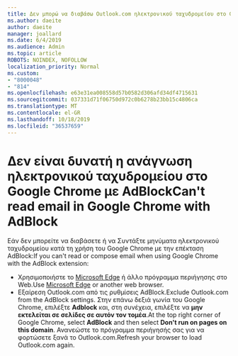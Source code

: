 ```yaml
---
title: Δεν μπορώ να διαβάσω Outlook.com ηλεκτρονικού ταχυδρομείου στο Google Chrome με AdBlock
ms.author: daeite
author: daeite
manager: joallard
ms.date: 6/4/2019
ms.audience: Admin
ms.topic: article
ROBOTS: NOINDEX, NOFOLLOW
localization_priority: Normal
ms.custom:
- "8000048"
- "814"
ms.openlocfilehash: e63e31ea008558d57b0582d306afd34df4715631
ms.sourcegitcommit: 037331d71f06750d972c0b6278b23bb15c4806ca
ms.translationtype: MT
ms.contentlocale: el-GR
ms.lasthandoff: 10/18/2019
ms.locfileid: "36537659"
---
```

# <a name="cant-read-email-in-google-chrome-with-adblock"></a><span data-ttu-id="db9bc-102">Δεν είναι δυνατή η ανάγνωση ηλεκτρονικού ταχυδρομείου στο Google Chrome με AdBlock</span><span class="sxs-lookup"><span data-stu-id="db9bc-102">Can't read email in Google Chrome with AdBlock</span></span>

<span data-ttu-id="db9bc-103">Εάν δεν μπορείτε να διαβάσετε ή να Συντάξτε μηνύματα ηλεκτρονικού ταχυδρομείου κατά τη χρήση του Google Chrome με την επέκταση AdBlock:</span><span class="sxs-lookup"><span data-stu-id="db9bc-103">If you can't read or compose email when using Google Chrome with the AdBlock extension:</span></span>

- <span data-ttu-id="db9bc-104">Χρησιμοποιήστε το [Microsoft Edge](https://go.microsoft.com/fwlink/p/?linkid=2001503&amp;clcid=0x409) ή άλλο πρόγραμμα περιήγησης στο Web.</span><span class="sxs-lookup"><span data-stu-id="db9bc-104">Use [Microsoft Edge](https://go.microsoft.com/fwlink/p/?linkid=2001503&amp;clcid=0x409) or another web browser.</span></span>
- <span data-ttu-id="db9bc-105">Εξαίρεση Outlook.com από τις ρυθμίσεις AdBlock.</span><span class="sxs-lookup"><span data-stu-id="db9bc-105">Exclude Outlook.com from the AdBlock settings.</span></span> <span data-ttu-id="db9bc-106">Στην επάνω δεξιά γωνία του Google Chrome, επιλέξτε **Adblock** και, στη συνέχεια, επιλέξτε να **μην εκτελείται σε σελίδες σε αυτόν τον τομέα**.</span><span class="sxs-lookup"><span data-stu-id="db9bc-106">At the top right corner of Google Chrome, select **AdBlock** and then select **Don't run on pages on this domain**.</span></span> <span data-ttu-id="db9bc-107">Ανανεώστε το πρόγραμμα περιήγησής σας για να φορτώσετε ξανά το Outlook.com.</span><span class="sxs-lookup"><span data-stu-id="db9bc-107">Refresh your browser to load Outlook.com again.</span></span>